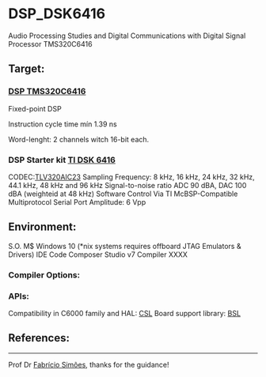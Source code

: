 # DSP_DSK6416
Audio Processing Studies and Digital Communications with Digital Signal Processor TMS320C6416

## Target:
### [DSP TMS320C6416](http://www.ti.com/lit/ds/symlink/tms320c6416.pdf)

Fixed-point DSP

Instruction cycle time mín 1.39 ns

Word-lenght: 2 channels witch 16-bit each.

### DSP Starter kit [TI DSK 6416](http://c6000.spectrumdigital.com/dsk6416/)

CODEC:[TLV320AIC23](http://www.ti.com/lit/ds/symlink/tlv320aic23.pdf)
Sampling Frequency: 8 kHz, 16 kHz, 24 kHz, 32 kHz, 44.1 kHz, 48 kHz and 96 kHz
Signal-to-noise ratio ADC 90 dBA, DAC 100 dBA (weighteid at 48 kHz)
Software Control Via TI McBSP-Compatible Multiprotocol Serial Port
Amplitude: 6 Vpp

## Environment:
S.O. M$ Windows 10 (*nix systems requires offboard JTAG Emulators & Drivers)
IDE Code Composer Studio v7
Compiler XXXX

### Compiler Options:

### APIs:

Compatibility in C6000 family and HAL: [CSL](http://processors.wiki.ti.com/index.php/Chip_support_library#C62x.2C_C671x.2C_C641x.2C_DM64x_Devices)
Board support library: [BSL](http://c6000.spectrumdigital.com/dsk6416/)

## References:

***
Prof Dr [Fabrício Simões](http://www.ifba.edu.br/professores/fsimoes/), thanks for the guidance!
